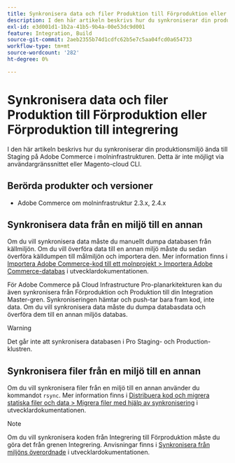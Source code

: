 ```yaml
---
title: Synkronisera data och filer Produktion till Förproduktion eller Förproduktion till integrering
description: I den här artikeln beskrivs hur du synkroniserar din produktionsmiljö ända till Staging på Adobe Commerce i molninfrastrukturen. Detta är inte möjligt.
exl-id: e3d001d1-1b2a-41b5-9b4a-00e53dc9d001
feature: Integration, Build
source-git-commit: 2aeb2355b74d1cdfc62b5e7c5aa04fcd0a654733
workflow-type: tm+mt
source-wordcount: '282'
ht-degree: 0%

---
```


# Synkronisera data och filer Produktion till Förproduktion eller Förproduktion till integrering

I den här artikeln beskrivs hur du synkroniserar din produktionsmiljö ända till Staging på Adobe Commerce i molninfrastrukturen. Detta är inte möjligt via användargränssnittet eller Magento-cloud CLI.

## Berörda produkter och versioner

* Adobe Commerce om molninfrastruktur 2.3.x, 2.4.x

## Synkronisera data från en miljö till en annan

Om du vill synkronisera data måste du manuellt dumpa databasen från källmiljön. Om du vill överföra data till en annan miljö måste du sedan överföra källdumpen till målmiljön och importera den. Mer information finns i [Importera Adobe Commerce-kod till ett molnprojekt > Importera Adobe Commerce-databas](https://experienceleague.adobe.com/en/docs/commerce-cloud-service/user-guide/develop/deploy/staging-production) i utvecklardokumentationen.

För Adobe Commerce på Cloud Infrastructure Pro-planarkitekturen kan du även synkronisera från Förproduktion och Produktion till din Integration Master-gren. Synkroniseringen hämtar och push-tar bara fram kod, inte data. Om du vill synkronisera data måste du dumpa databasdata och överföra dem till en annan miljös databas.

>[!WARNING]
>
>Det går inte att synkronisera databasen i Pro Staging- och Production-klustren.

## Synkronisera filer från en miljö till en annan

Om du vill synkronisera filer från en miljö till en annan använder du kommandot `rsync`. Mer information finns i [Distribuera kod och migrera statiska filer och data > Migrera filer med hjälp av synkronisering](https://experienceleague.adobe.com/en/docs/commerce-cloud-service/user-guide/develop/deploy/staging-production#migrate-files-using-rsync) i utvecklardokumentationen.

>[!NOTE]
>
>Om du vill synkronisera koden från Integrering till Förproduktion måste du göra det från grenen Integrering. Anvisningar finns i [Synkronisera från miljöns överordnade](/docs/commerce-cloud-service/user-guide/project/console-branches.html#sync-an-environment) i utvecklardokumentationen.
